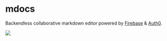 mdocs
=======

Backendless collaborative markdown editor powered by [Firebase](http://firebase.com) & [Auth0](https://auth0.com).

![](https://cloudup.com/ce3jy2ghXMx+)
